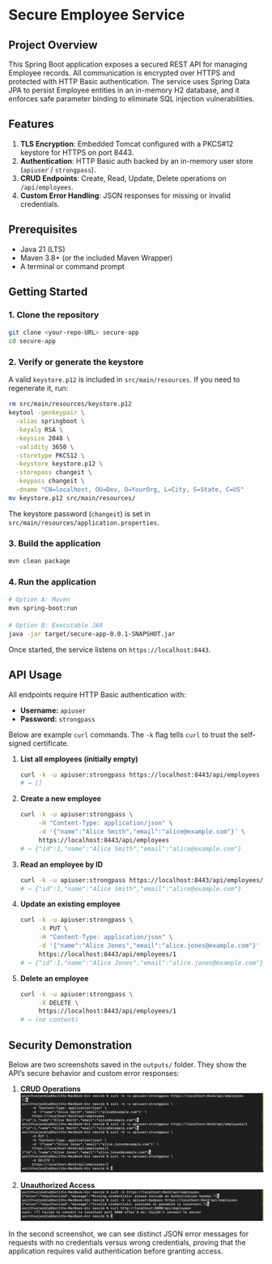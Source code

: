# Secure Employee Service

## Project Overview  
This Spring Boot application exposes a secured REST API for managing Employee records. All communication is encrypted over HTTPS and protected with HTTP Basic authentication. The service uses Spring Data JPA to persist Employee entities in an in-memory H2 database, and it enforces safe parameter binding to eliminate SQL injection vulnerabilities.

## Features  
1. **TLS Encryption**: Embedded Tomcat configured with a PKCS#12 keystore for HTTPS on port 8443.  
2. **Authentication**: HTTP Basic auth backed by an in-memory user store (`apiuser` / `strongpass`).  
3. **CRUD Endpoints**: Create, Read, Update, Delete operations on `/api/employees`.  
4. **Custom Error Handling**: JSON responses for missing or invalid credentials.  

## Prerequisites  
- Java 21 (LTS)  
- Maven 3.8+ (or the included Maven Wrapper)  
- A terminal or command prompt  

## Getting Started  

### 1. Clone the repository  
```bash
git clone <your-repo-URL> secure-app
cd secure-app
````

### 2. Verify or generate the keystore

A valid `keystore.p12` is included in `src/main/resources`. If you need to regenerate it, run:

```bash
rm src/main/resources/keystore.p12
keytool -genkeypair \
  -alias springboot \
  -keyalg RSA \
  -keysize 2048 \
  -validity 3650 \
  -storetype PKCS12 \
  -keystore keystore.p12 \
  -storepass changeit \
  -keypass changeit \
  -dname "CN=localhost, OU=Dev, O=YourOrg, L=City, S=State, C=US"
mv keystore.p12 src/main/resources/
```

The keystore password (`changeit`) is set in `src/main/resources/application.properties`.

### 3. Build the application

```bash
mvn clean package
```

### 4. Run the application

```bash
# Option A: Maven
mvn spring-boot:run

# Option B: Executable JAR
java -jar target/secure-app-0.0.1-SNAPSHOT.jar
```

Once started, the service listens on `https://localhost:8443`.

## API Usage

All endpoints require HTTP Basic authentication with:

* **Username:** `apiuser`
* **Password:** `strongpass`

Below are example `curl` commands. The `-k` flag tells `curl` to trust the self-signed certificate.

1. **List all employees (initially empty)**

   ```bash
   curl -k -u apiuser:strongpass https://localhost:8443/api/employees
   # → []
   ```

2. **Create a new employee**

   ```bash
   curl -k -u apiuser:strongpass \
        -H "Content-Type: application/json" \
        -d '{"name":"Alice Smith","email":"alice@example.com"}' \
        https://localhost:8443/api/employees
   # → {"id":1,"name":"Alice Smith","email":"alice@example.com"}
   ```

3. **Read an employee by ID**

   ```bash
   curl -k -u apiuser:strongpass https://localhost:8443/api/employees/1
   # → {"id":1,"name":"Alice Smith","email":"alice@example.com"}
   ```

4. **Update an existing employee**

   ```bash
   curl -k -u apiuser:strongpass \
        -X PUT \
        -H "Content-Type: application/json" \
        -d '{"name":"Alice Jones","email":"alice.jones@example.com"}' \
        https://localhost:8443/api/employees/1
   # → {"id":1,"name":"Alice Jones","email":"alice.jones@example.com"}
   ```

5. **Delete an employee**

   ```bash
   curl -k -u apiuser:strongpass \
        -X DELETE \
        https://localhost:8443/api/employees/1
   # → (no content)
   ```

## Security Demonstration

Below are two screenshots saved in the `outputs/` folder. They show the API’s secure behavior and custom error responses:

1. **CRUD Operations**
   ![CRUD operations response](outputs/crudops.png)

2. **Unauthorized Access**
   ![Invalid or missing credentials response](outputs/invalid-access.png)

In the second screenshot, we can see distinct JSON error messages for requests with no credentials versus wrong credentials, proving that the application requires valid authentication before granting access.


